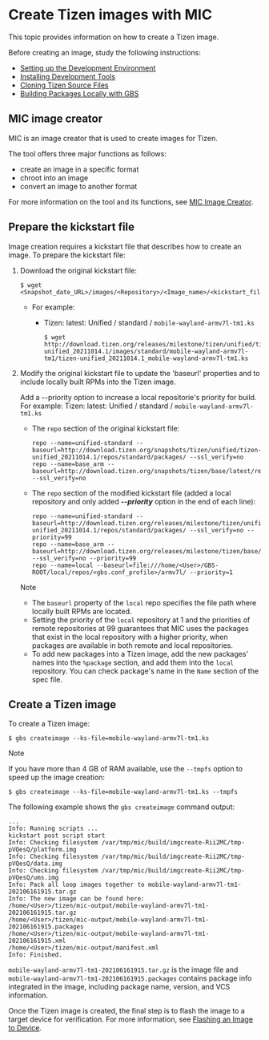 # Create Tizen images with MIC

This topic provides information on how to create a Tizen image.

Before creating an image, study the following instructions:

- [Setting up the Development Environment](setting-up.md)
- [Installing Development Tools](installing.md)
- [Cloning Tizen Source Files](cloning.md)
- [Building Packages Locally with GBS](building.md)

## MIC image creator

MIC is an image creator that is used to create images for Tizen. 

The tool offers three major functions as follows:
- create an image in a specific format
- chroot into an image
- convert an image to another format

For more information on the tool and its functions, see [MIC Image Creator](../reference/mic/mic-overview.md).

## Prepare the kickstart file

Image creation requires a kickstart file that describes how to create an image. To prepare the kickstart file:

1. Download the original kickstart file:

   ```
   $ wget <Snapshot_date_URL>/images/<Repository>/<Image_name>/<kickstart_file>
   ```

   - For example:

     - Tizen: latest: Unified / standard / `mobile-wayland-armv7l-tm1.ks`

       ```
       $ wget http://download.tizen.org/releases/milestone/tizen/unified/tizen-unified_20211014.1/images/standard/mobile-wayland-armv7l-tm1/tizen-unified_20211014.1_mobile-wayland-armv7l-tm1.ks
       ```

2. Modify the original kickstart file to update the 'baseurl' properties and to include locally built RPMs into the Tizen image.

   Add a --priority option to increase a local repositorie's priority for build.
   For example: Tizen: latest: Unified / standard / `mobile-wayland-armv7l-tm1.ks`

   - The `repo` section of the original kickstart file:

     ```
     repo --name=unified-standard --baseurl=http://download.tizen.org/snapshots/tizen/unified/tizen-unified_20211014.1/repos/standard/packages/ --ssl_verify=no
     repo --name=base_arm --baseurl=http://download.tizen.org/snapshots/tizen/base/latest/repos/standard/packages/ --ssl_verify=no
     ```

   - The `repo` section of the modified kickstart file
     (added a local repository and only added ***--priority*** option in the end of each line):

     ```
     repo --name=unified-standard --baseurl=http://download.tizen.org/releases/milestone/tizen/unified/tizen-unified_20211014.1/repos/standard/packages/ --ssl_verify=no --priority=99
     repo --name=base_arm --baseurl=http://download.tizen.org/releases/milestone/tizen/base/latest/repos/standard/packages/ --ssl_verify=no --priority=99
     repo --name=local --baseurl=file:///home/<User>/GBS-ROOT/local/repos/<gbs.conf_profile>/armv7l/ --priority=1
     ```

   > [!NOTE]
   >
   > - The `baseurl` property of the `local` repo specifies the file path where locally built RPMs are located.
   > - Setting the priority of the `local` repository at 1 and the priorities of remote repositories at 99 guarantees that MIC uses the packages that exist in the local repository with a higher priority, when packages are available in both remote and local repositories.
   > - To add new packages into a Tizen image, add the new packages' names into the `%package` section, and add them into the `local` repository.
   >   You can check package's name in the `Name` section of the spec file.

## Create a Tizen image

To create a Tizen image:

```
$ gbs createimage --ks-file=mobile-wayland-armv7l-tm1.ks
```

> [!NOTE]
>
> If you have more than 4 GB of RAM available, use the `--tmpfs` option to speed up the image creation:
>
> ```
> $ gbs createimage --ks-file=mobile-wayland-armv7l-tm1.ks --tmpfs
> ```

The following example shows the `gbs createimage` command output:

```
...
Info: Running scripts ...
kickstart post script start
Info: Checking filesystem /var/tmp/mic/build/imgcreate-Rii2MC/tmp-pVQesQ/platform.img
Info: Checking filesystem /var/tmp/mic/build/imgcreate-Rii2MC/tmp-pVQesQ/data.img
Info: Checking filesystem /var/tmp/mic/build/imgcreate-Rii2MC/tmp-pVQesQ/ums.img
Info: Pack all loop images together to mobile-wayland-armv7l-tm1-202106161915.tar.gz
Info: The new image can be found here:
/home/<User>/tizen/mic-output/mobile-wayland-armv7l-tm1-202106161915.tar.gz
/home/<User>/tizen/mic-output/mobile-wayland-armv7l-tm1-202106161915.packages
/home/<User>/tizen/mic-output/mobile-wayland-armv7l-tm1-202106161915.xml
/home/<User>/tizen/mic-output/manifest.xml
Info: Finished.
```

`mobile-wayland-armv7l-tm1-202106161915.tar.gz` is the image file and `mobile-wayland-armv7l-tm1-202106161915.packages` contains package info integrated in the image, including package name, version, and VCS information.

Once the Tizen image is created, the final step is to flash the image to a target device for verification. For more information, see [Flashing an Image to Device](flashing.md).
